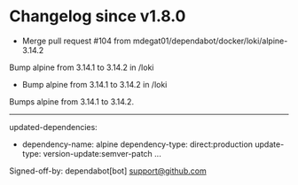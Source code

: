 # Changelog since v1.8.0
- Merge pull request #104 from mdegat01/dependabot/docker/loki/alpine-3.14.2

Bump alpine from 3.14.1 to 3.14.2 in /loki 
- Bump alpine from 3.14.1 to 3.14.2 in /loki

Bumps alpine from 3.14.1 to 3.14.2.

---
updated-dependencies:
- dependency-name: alpine
  dependency-type: direct:production
  update-type: version-update:semver-patch
...

Signed-off-by: dependabot[bot] <support@github.com> 
